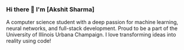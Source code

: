 ### Hi there 👋 I'm [Akshit Sharma]

A computer science student with a deep passion for machine learning, neural networks, and full-stack development. Proud to be a part of the University of Illinois Urbana Champaign. I love transforming ideas into reality using code!

<!--
**akshit0211/akshit0211** is a ✨ _special_ ✨ repository because its `README.md` (this file) appears on your GitHub profile.


## 🎓 Education

- **Master's in Computer Science (MCS)**   
  University of Illinois Urbana Champaign (Aug 2022 - Dec 2023)
  
- **Bachelor of Technology, CSE**   
  Jaypee University of Engineering and Technology (July 2016 - June 2020)

## 📝 Publications

- 📜 "A French to English Language Translator using Recurrent Neural Network with Attention Mechanism" - Published with Springer, April 2020.

## 🔧 Technologies & Tools

**Languages & Frameworks:** Java, Python, C, HTML, Tensorflow, Spring, Express.js, React.js, Node.js, Flask   
**DevOps:** Kubernetes, Docker, Git   
**Databases:** Oracle, MySQL, MongoDB, Neo4J, Apache Kafka, Apache Spark

-->
